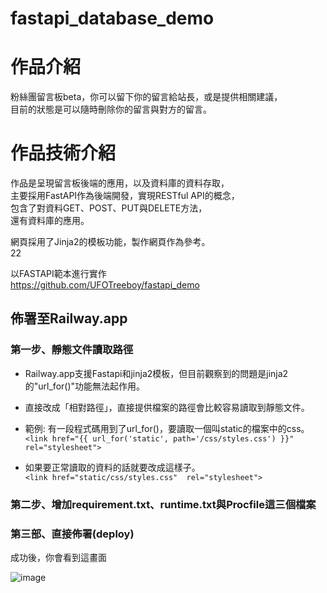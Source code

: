 # fastapi_database_demo

# 作品介紹

粉絲團留言板beta，你可以留下你的留言給站長，或是提供相關建議，</br>
目前的狀態是可以隨時刪除你的留言與對方的留言。</br>

# 作品技術介紹
作品是呈現留言板後端的應用，以及資料庫的資料存取，</br>
主要採用FastAPI作為後端開發，實現RESTful API的概念，</br>
包含了對資料GET、POST、PUT與DELETE方法，</br>
還有資料庫的應用。</br>

網頁採用了Jinja2的模板功能，製作網頁作為參考。</br>
22

以FASTAPI範本進行實作</br>
https://github.com/UFOTreeboy/fastapi_demo

## 佈署至Railway.app

### 第一步、靜態文件讀取路徑
- Railway.app支援Fastapi和jinja2模板，但目前觀察到的問題是jinja2的"url_for()"功能無法起作用。</br>
- 直接改成「相對路徑」，直接提供檔案的路徑會比較容易讀取到靜態文件。 </br>

- 範例: 有一段程式碼用到了url_for()，要讀取一個叫static的檔案中的css。</br>
`<link href="{{ url_for('static', path='/css/styles.css') }}" rel="stylesheet">`</br>

- 如果要正常讀取的資料的話就要改成這樣子。</br>
`<link href="static/css/styles.css"  rel="stylesheet">`</br>

### 第二步、增加requirement.txt、runtime.txt與Procfile這三個檔案
### 第三部、直接佈署(deploy)

成功後，你會看到這畫面</br>

![image](https://i.imgur.com/OgYsigk.png)
</br>
